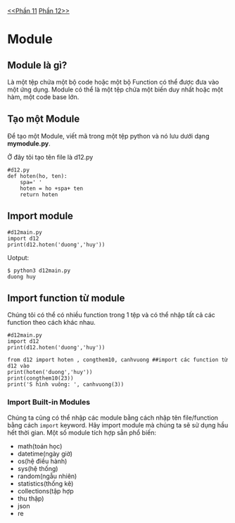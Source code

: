 [<<Phần 11](../docs-tutorial-py/part10.md) [Phần 12>>](../docs-tutorial-py/part13.md)
# Module
## Module là gì?
Là một tệp chứa một bộ code hoặc một bộ Function có thể được đưa vào một ứng dụng. Module có thể là một tệp chứa một biến duy nhất hoặc một hàm, một code base lớn.

## Tạo một Module
Để tạo một Module, viết mã trong một tệp python và nó lưu dưới dạng **mymodule.py**. 

Ở đây tôi tạo tên file là d12.py
```
#d12.py
def hoten(ho, ten):
    spa=' '
    hoten = ho +spa+ ten
    return hoten

```
## Import module
```
#d12main.py
import d12
print(d12.hoten('duong','huy'))
```

Uotput:
```
$ python3 d12main.py 
duong huy
```

## Import function từ module
Chúng tôi có thể có nhiều function trong 1 tệp và có thể nhập tất cả các function theo cách khác nhau.

```
#d12main.py
import d12
print(d12.hoten('duong','huy'))

from d12 import hoten , congthem10, canhvuong ##import các function từ d12 vào
print(hoten('duong','huy'))
print(congthem10(23))
print('S hình vuông: ', canhvuong(3))
```
### Import Built-in Modules
Chúng ta cũng có thể nhập các module bằng cách nhập tên file/function bằng cách `import` keyword. Hãy import module mà chúng ta sẽ sử dụng hầu hết thời gian. Một số module tích hợp sẵn phổ biến:
* math(toán học)
* datetime(ngày giờ)
* os(hệ điều hành)
* sys(hệ thống)
* random(ngẫu nhiên)
* statistics(thống kê)
* collections(tập hợp
* thu thập)
* json
* re